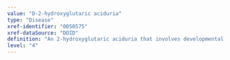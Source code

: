 ```yaml
---
value: "D-2-hydroxyglutaric aciduria"
type: "Disease"
xref-identifier: "0050575"
xref-dataSource: "DOID"
definition: "An 2-hydroxyglutaric aciduria that involves developmental delay, seizures, weak muscle tone (hypotonia), and abnormalities in the largest part of the brain (the cerebrum), which controls many important functions such as muscle movement, speech, vision, thinking, emotion, and memory."
level: "4"
---
```

